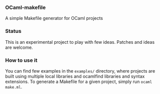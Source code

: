 ### OCaml-makefile

A simple Makefile generator for OCaml projects

### Status

This is an experimental project to play with few ideas. Patches and ideas are welcome.

### How to use it

You can find few examples in the `examples/` directory, where projects are built using
multiple local libraries and ocamlfind libraries and syntax extensions. To generate a
Makefile for a given project, simply run `ocaml make.ml`.